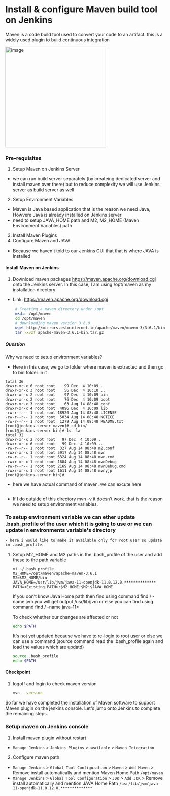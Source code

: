 #  Install & configure Maven build tool on Jenkins
Maven is a code build tool used to convert your code to an artifact. this is a widely used plugin to build continuous integration

<img width="317" alt="image" src="https://github.com/Sharsora/Devops-Project/assets/135323873/082b1a3c-158d-4967-8c19-d873032b0975">

### Pre-requisites

1. Setup Maven on Jenkins Server
  - we can run build server separately (by createing dedicated server and install maven over there) but to reduce complexity we will use Jenkins server as build server as well
2. Setup Environment Variables
  - Maven is Java based application that is the reason we need Java, Howvere Java is already installed on Jenkins server
  - need to setup JAVA_HOME path and M2, M2_HOME (Maven Environment Variables) path 
3. Install Maven Plugins
4. Configure Maven and JAVA
  - Because we haven't told to our Jenkins GUI that that is where JAVA is installed

#### Install Maven on Jenkins
1. Download maven packages https://maven.apache.org/download.cgi onto the Jenkins server. In this case, I am using /opt/maven as my installation directory
 - Link: https://maven.apache.org/download.cgi
    ```sh
     # Creating a maven directory under /opt
     mkdir /opt/maven
     cd /opt/maven
     # downloading maven version 3.6.0
     wget http://mirrors.estointernet.in/apache/maven/maven-3/3.6.1/binaries/apache-maven-3.6.1-bin.tar.gz
     tar -xvzf apache-maven-3.6.1-bin.tar.gz
     ```

##### Question
Why we need to setup environment variables?
-  Here in this case, we go to folder where maven is extracted and then go to bin folder in it
```[root@jenkins-server maven]# ls -la
total 36
drwxr-xr-x 6 root root    99 Dec  4 10:09 .
drwxr-xr-x 3 root root    56 Dec  4 10:10 ..
drwxr-xr-x 2 root root    97 Dec  4 10:09 bin
drwxr-xr-x 2 root root    76 Dec  4 10:09 boot
drwxr-xr-x 3 root root    63 Aug 14 08:48 conf
drwxr-xr-x 4 root root  4096 Dec  4 10:09 lib
-rw-r--r-- 1 root root 18920 Aug 14 08:48 LICENSE
-rw-r--r-- 1 root root  5034 Aug 14 08:48 NOTICE
-rw-r--r-- 1 root root  1279 Aug 14 08:48 README.txt
[root@jenkins-server maven]# cd bin/
[root@jenkins-server bin]# ls -la
total 32
drwxr-xr-x 2 root root   97 Dec  4 10:09 .
drwxr-xr-x 6 root root   99 Dec  4 10:09 ..
-rw-r--r-- 1 root root  327 Aug 14 08:48 m2.conf
-rwxr-xr-x 1 root root 5917 Aug 14 08:48 mvn
-rw-r--r-- 1 root root 6324 Aug 14 08:48 mvn.cmd
-rwxr-xr-x 1 root root 1684 Aug 14 08:48 mvnDebug
-rw-r--r-- 1 root root 2169 Aug 14 08:48 mvnDebug.cmd
-rwxr-xr-x 1 root root 1611 Aug 14 08:48 mvnyjp
[root@jenkins-server bin]# 
```
- here we have actual command of maven. we can excute here
```./mvn -v
```
- If I do outside of this directory mvn -v it doesn’t work. that is the reason we need to setup environment variables.

### To setup environment variable we can ether update .bash_profile of the user which it is going to use or we can update in environments variable's directory
    - here i would like to make it available only for root user so update in .bash_profile.
	
1. Setup M2_HOME and M2 paths in the .bash_profile of the user and add these to the path variable
   ```sh'
   vi ~/.bash_profile
   M2_HOME=/opt/maven/apache-maven-3.6.1
   M2=$M2_HOME/bin
   JAVA_HOME=/usr/lib/jvm/java-11-openjdk-11.0.12.0.**************
   PATH=<Existing_PATH>:$M2_HOME:$M2:$JAVA_HOME
   ```
   If you don’t know Java Home path then find using command find / -name jvm you will get output /usr/lib/jvm or else you can find using command find / -name java-11*

   To check whether our changes are affected or not
   ```sh
   echo $PATH
   ```
   It's not yet updated because we have to re-login to root user or else we can use a command (source command read the .bash_profile again and load the values which are updatd)
   ```sh
   source .bash_profile
   echo $PATH
   ```

#### Checkpoint 
1. logoff and login to check maven version
  
    ```sh
    mvn --version
    ```
So far we have completed the installation of Maven software to support Maven plugin on the jenkins console. Let's jump onto Jenkins to complete the remaining steps. 

### Setup maven on Jenkins console
1. Install maven plugin without restart  
  - `Manage Jenkins` > `Jenkins Plugins` > `available` > `Maven Integration`

2. Configure maven path
  - `Manage Jenkins` > `Global Tool Configuration` > `Maven` > `Add Maven` > Remove install automatically and mention Maven Home Path `/opt/maven`
  - `Manage Jenkins` > `Global Tool Configuration` > `JDK` > `Add JDK` > Remove install automatically and mention JAVA Home Path `/usr/lib/jvm/java-11-openjdk-11.0.12.0.**************`
